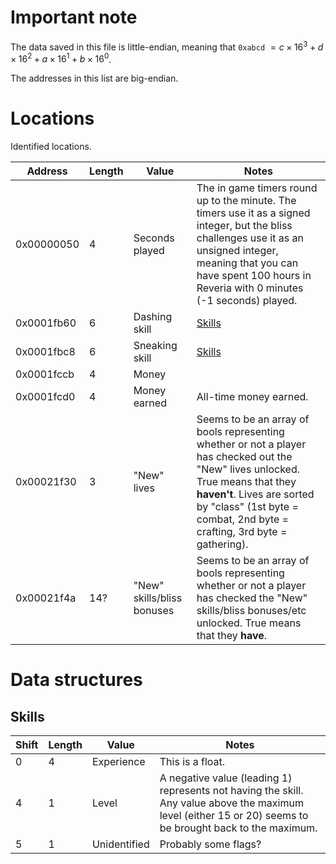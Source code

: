 # Important note

The data saved in this file is little-endian, meaning that `0xabcd` $= c \times 16^3 + d \times 16^2 + a \times 16^1 + b \times 16^0$.

The addresses in this list are big-endian.

# Locations

Identified locations.

| Address    | Length | Value                      | Notes                                                                                                                                                                                                                                      |
| ---------- | ------ | -------------------------- | ------------------------------------------------------------------------------------------------------------------------------------------------------------------------------------------------------------------------------------------ |
| 0x00000050 | 4      | Seconds played             | The in game timers round up to the minute. The timers use it as a signed integer, but the bliss challenges use it as an unsigned integer, meaning that you can have spent 100 hours in Reveria with 0 minutes (-1 seconds) played.         |
| 0x0001fb60 | 6      | Dashing skill              | [Skills](#skills)                                                                                                                                                                                                                          |
| 0x0001fbc8 | 6      | Sneaking skill             | [Skills](#skills)                                                                                                                                                                                                                          |
| 0x0001fccb | 4      | Money                      |                                                                                                                                                                                                                                            |
| 0x0001fcd0 | 4      | Money earned               | All-time money earned.                                                                                                                                                                                                                     |
| 0x00021f30 | 3      | "New" lives                | Seems to be an array of bools representing whether or not a player has checked out the "New" lives unlocked. True means that they **haven't**. Lives are sorted by "class" (1st byte = combat, 2nd byte = crafting, 3rd byte = gathering). |
| 0x00021f4a | 14?    | "New" skills/bliss bonuses | Seems to be an array of bools representing whether or not a player has checked the "New" skills/bliss bonuses/etc unlocked. True means that they **have**.                                                                                 |

# Data structures

## Skills

| Shift | Length | Value        | Notes                                                                                                                                                      |
| ----- | ------ | ------------ | ---------------------------------------------------------------------------------------------------------------------------------------------------------- |
| 0     | 4      | Experience   | This is a float.                                                                                                                                           |
| 4     | 1      | Level        | A negative value (leading 1) represents not having the skill. Any value above the maximum level (either 15 or 20) seems to be brought back to the maximum. |
| 5     | 1      | Unidentified | Probably some flags?                                                                                                                                       |
